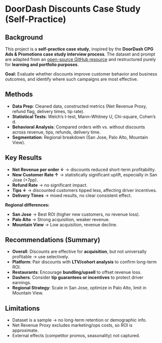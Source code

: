 # DoorDash Discounts Case Study (Self-Practice)

## Background
This project is a **self-practice case study**, inspired by the **DoorDash CPG Ads & Promotions case study interview process**. 
The dataset and prompt are adapted from an [open-source GitHub resource](https://github.com/ralfsantacruz/Doordash-Analytics) and restructured purely for **learning and portfolio purposes**.

**Goal:** Evaluate whether discounts improve customer behavior and business outcomes, and identify where such campaigns are most effective.

## Methods
- **Data Prep**: Cleaned data, constructed metrics (Net Revenue Proxy, refund flag, delivery times, tip rate).  
- **Statistical Tests**: Welch’s t-test, Mann–Whitney U, Chi-square, Cohen’s d.  
- **Behavioral Analysis**: Compared orders with vs. without discounts across revenue, tips, refunds, delivery time.  
- **Segmentation**: Regional breakdown (San Jose, Palo Alto, Mountain View).  

## Key Results
- **Net Revenue per order ↓** → discounts reduced short-term profitability.  
- **New Customer Rate ↑** → statistically significant uplift, especially in San Jose (+7pp).  
- **Refund Rate** → no significant impact.  
- **Tips ↓** → discounted customers tipped less, affecting driver incentives.  
- **Delivery Times** → mixed results, no clear consistent effect.  

**Regional differences:**  

- **San Jose** → Best ROI (higher new customers, no revenue loss).  
- **Palo Alto** → Strong acquisition, weaker revenue.  
- **Mountain View** → Low acquisition, revenue decline.  

## Recommendations (Summary)
- **Overall**: Discounts are effective for **acquisition**, but not universally profitable → use selectively.  
- **Platform**: Pair discounts with **LTV/cohort analysis** to confirm long-term ROI.  
- **Restaurants**: Encourage **bundling/upsell** to offset revenue loss.  
- **Dashers**: Consider **tip guarantees or incentives** to protect driver earnings.  
- **Regional Strategy**: Scale in San Jose, optimize in Palo Alto, limit in Mountain View.  

## Limitations
- Dataset is a sample → no long-term retention or demographic info.  
- Net Revenue Proxy excludes marketing/ops costs, so ROI is approximate.  
- External effects (competitor promos, seasonality) not captured.  

